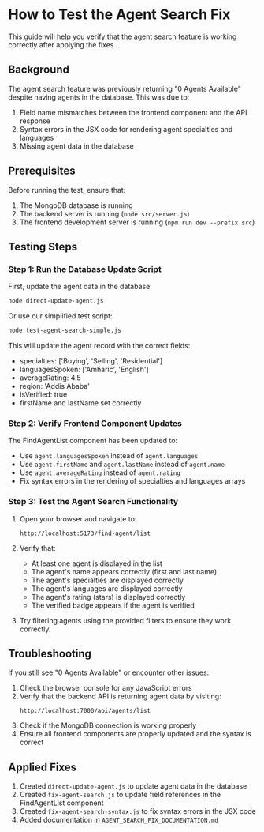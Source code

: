 # How to Test the Agent Search Fix

This guide will help you verify that the agent search feature is working correctly after applying the fixes.

## Background

The agent search feature was previously returning "0 Agents Available" despite having agents in the database. This was due to:

1. Field name mismatches between the frontend component and the API response
2. Syntax errors in the JSX code for rendering agent specialties and languages
3. Missing agent data in the database

## Prerequisites

Before running the test, ensure that:

1. The MongoDB database is running
2. The backend server is running (`node src/server.js`)
3. The frontend development server is running (`npm run dev --prefix src`)

## Testing Steps

### Step 1: Run the Database Update Script

First, update the agent data in the database:

```bash
node direct-update-agent.js
```

Or use our simplified test script:

```bash
node test-agent-search-simple.js
```

This will update the agent record with the correct fields:
- specialties: ['Buying', 'Selling', 'Residential']
- languagesSpoken: ['Amharic', 'English']
- averageRating: 4.5
- region: 'Addis Ababa'
- isVerified: true
- firstName and lastName set correctly

### Step 2: Verify Frontend Component Updates

The FindAgentList component has been updated to:
- Use `agent.languagesSpoken` instead of `agent.languages`
- Use `agent.firstName` and `agent.lastName` instead of `agent.name`
- Use `agent.averageRating` instead of `agent.rating`
- Fix syntax errors in the rendering of specialties and languages arrays

### Step 3: Test the Agent Search Functionality

1. Open your browser and navigate to:
   ```
   http://localhost:5173/find-agent/list
   ```

2. Verify that:
   - At least one agent is displayed in the list
   - The agent's name appears correctly (first and last name)
   - The agent's specialties are displayed correctly
   - The agent's languages are displayed correctly
   - The agent's rating (stars) is displayed correctly
   - The verified badge appears if the agent is verified

3. Try filtering agents using the provided filters to ensure they work correctly.

## Troubleshooting

If you still see "0 Agents Available" or encounter other issues:

1. Check the browser console for any JavaScript errors
2. Verify that the backend API is returning agent data by visiting:
   ```
   http://localhost:7000/api/agents/list
   ```
3. Check if the MongoDB connection is working properly
4. Ensure all frontend components are properly updated and the syntax is correct

## Applied Fixes

1. Created `direct-update-agent.js` to update agent data in the database
2. Created `fix-agent-search.js` to update field references in the FindAgentList component
3. Created `fix-agent-search-syntax.js` to fix syntax errors in the JSX code
4. Added documentation in `AGENT_SEARCH_FIX_DOCUMENTATION.md`
